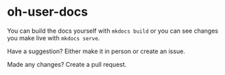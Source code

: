 # oh-user-docs

You can build the docs yourself with `mkdocs build` or you can see changes you
make live with `mkdocs serve`.

Have a suggestion? Either make it in person or create an issue.

Made any changes? Create a pull request.
